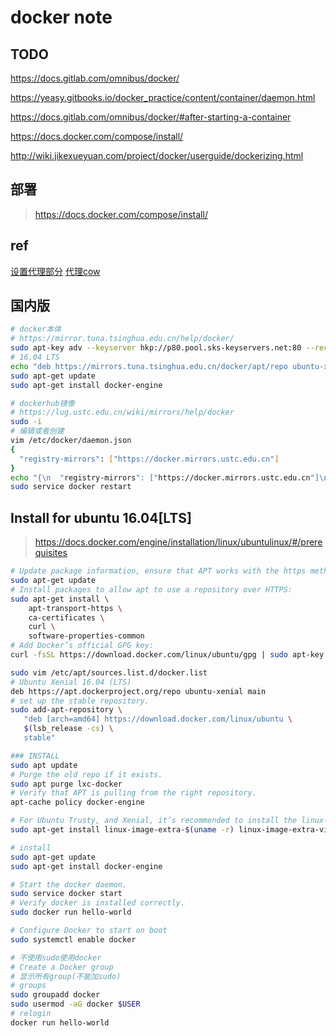 docker note
===========

TODO
----

https://docs.gitlab.com/omnibus/docker/

https://yeasy.gitbooks.io/docker_practice/content/container/daemon.html

https://docs.gitlab.com/omnibus/docker/#after-starting-a-container

https://docs.docker.com/compose/install/

http://wiki.jikexueyuan.com/project/docker/userguide/dockerizing.html

部署
----

> <https://docs.docker.com/compose/install/>



ref
---

[设置代理部分](https://segmentfault.com/a/1190000006146697)
[代理cow](https://github.com/cyfdecyf/cow)

国内版
-----

``` sh
# docker本体
# https://mirror.tuna.tsinghua.edu.cn/help/docker/
sudo apt-key adv --keyserver hkp://p80.pool.sks-keyservers.net:80 --recv-keys 58118E89F3A912897C070ADBF76221572C52609D
# 16.04 LTS
echo "deb https://mirrors.tuna.tsinghua.edu.cn/docker/apt/repo ubuntu-xenial main" | sudo tee /etc/apt/sources.list.d/docker.list
sudo apt-get update
sudo apt-get install docker-engine

# dockerhub镜像
# https://lug.ustc.edu.cn/wiki/mirrors/help/docker
sudo -i
# 编辑或者创建
vim /etc/docker/daemon.json
{
  "registry-mirrors": ["https://docker.mirrors.ustc.edu.cn"]
}
echo "{\n  "registry-mirrors": ["https://docker.mirrors.ustc.edu.cn"]\n}" | tee /etc/docker/daemon.json
sudo service docker restart
```

Install for ubuntu 16.04[LTS]
-------

> <https://docs.docker.com/engine/installation/linux/ubuntulinux/#/prerequisites>

``` bash
# Update package information, ensure that APT works with the https method, and that CA certificates are installed.
sudo apt-get update
# Install packages to allow apt to use a repository over HTTPS:
sudo apt-get install \
    apt-transport-https \
    ca-certificates \
    curl \
    software-properties-common
# Add Docker’s official GPG key:
curl -fsSL https://download.docker.com/linux/ubuntu/gpg | sudo apt-key add -

sudo vim /etc/apt/sources.list.d/docker.list
# Ubuntu Xenial 16.04 (LTS)
deb https://apt.dockerproject.org/repo ubuntu-xenial main
# set up the stable repository.
sudo add-apt-repository \
   "deb [arch=amd64] https://download.docker.com/linux/ubuntu \
   $(lsb_release -cs) \
   stable"

### INSTALL
sudo apt update
# Purge the old repo if it exists.
sudo apt purge lxc-docker
# Verify that APT is pulling from the right repository.
apt-cache policy docker-engine

# For Ubuntu Trusty, and Xenial, it’s recommended to install the linux-image-extra-* kernel packages. The linux-image-extra-* packages allows you use the aufs storage driver.
sudo apt-get install linux-image-extra-$(uname -r) linux-image-extra-virtual

# install
sudo apt-get update
sudo apt-get install docker-engine

# Start the docker daemon.
sudo service docker start
# Verify docker is installed correctly.
sudo docker run hello-world

# Configure Docker to start on boot
sudo systemctl enable docker

# 不使用sudo使用docker
# Create a Docker group
# 显示所有group(不能加sudo)
# groups
sudo groupadd docker
sudo usermod -aG docker $USER
# relogin
docker run hello-world
```
